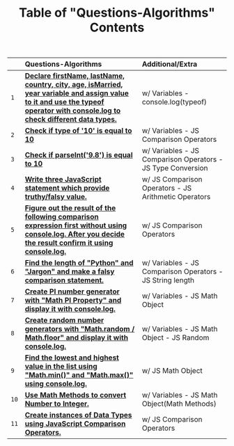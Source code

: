 <div align="center">

<h1>Table of "Questions-Algorithms" Contents</h1>

<br>

</div>

|      | Questions-Algorithms                                                                                                                                                                                                                                                                          | Additional/Extra                                            |
| :--- | :-------------------------------------------------------------------------------------------------------------------------------------------------------------------------------------------------------------------------------------------------------------------------------------------- | :---------------------------------------------------------- |
| `1`  | **[Declare firstName, lastName, country, city, age, isMarried, year variable and assign value to it and use the typeof operator with console.log to check different data types.](https://github.com/emr3rden/JavaScript-Trainings/tree/main/Questions-Algorithms/Questions-Algorithms/1.js)** | w/ Variables - console.log(typeof)                          |
| `2`  | **[Check if type of '10' is equal to 10](https://github.com/emr3rden/JavaScript-Trainings/tree/main/Questions-Algorithms/Questions-Algorithms/2.js)**                                                                                                                                         | w/ Variables - JS Comparison Operators                      |
| `3`  | **[Check if parseInt('9.8') is equal to 10](https://github.com/emr3rden/JavaScript-Trainings/tree/main/Questions-Algorithms/Questions-Algorithms/3.js)**                                                                                                                                      | w/ Variables - JS Comparison Operators - JS Type Conversion |
| `4`  | **[Write three JavaScript statement which provide truthy/falsy value.](https://github.com/emr3rden/JavaScript-Trainings/tree/main/Questions-Algorithms/Questions-Algorithms/4.js)**                                                                                                           | w/ JS Comparison Operators - JS Arithmetic Operators        |
| `5`  | **[Figure out the result of the following comparison expression first without using console.log. After you decide the result confirm it using console.log.](https://github.com/emr3rden/JavaScript-Trainings/tree/main/Questions-Algorithms/Questions-Algorithms/5.js)**                      | w/ JS Comparison Operators                                  |
| `6`  | **[Find the length of "Python" and "Jargon" and make a falsy comparison statement.](https://github.com/emr3rden/JavaScript-Trainings/tree/main/Questions-Algorithms/Questions-Algorithms/6.js)**                                                                                              | w/ Variables - JS Comparison Operators - JS String length   |
| `7`  | **[Create PI number generator with "Math PI Property" and display it with console.log.](https://github.com/emr3rden/JavaScript-Trainings/tree/main/Questions-Algorithms/Questions-Algorithms/7.js)**                                                                                          | w/ Variables - JS Math Object                               |
| `8`  | **[Create random number generators with "Math.random / Math.floor" and display it with console.log.](https://github.com/emr3rden/JavaScript-Trainings/tree/main/Questions-Algorithms/Questions-Algorithms/8.js)**                                                                             | w/ Variables - JS Math Object - JS Random                   |
| `9`  | **[Find the lowest and highest value in the list using "Math.min()" and "Math.max()" using console.log.](https://github.com/emr3rden/JavaScript-Trainings/tree/main/Questions-Algorithms/Questions-Algorithms/9.js)**                                                                         | w/ JS Math Object                                           |
| `10` | **[Use Math Methods to convert Number to Integer.](https://github.com/emr3rden/JavaScript-Trainings/tree/main/Questions-Algorithms/Questions-Algorithms/10.js)**                                                                                                                              | w/ Variables - JS Math Object(Math Methods)                 |
| `11` | **[Create instances of Data Types using JavaScript Comparison Operators.](https://github.com/emr3rden/JavaScript-Trainings/tree/main/Questions-Algorithms/Questions-Algorithms/11.js)**                                                                                                       | w/ JS Comparison Operators                                  |
